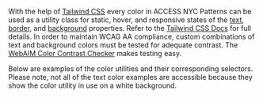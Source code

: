 With the help of [Tailwind CSS](https://tailwindcss.com/docs/colors#customizing) every color in ACCESS NYC Patterns can be used as a utility class for static, hover, and responsive states of the [text](https://tailwindcss.com/docs/text-color), [border](https://tailwindcss.com/docs/border-color), and [background](https://tailwindcss.com/docs/background-color) properties. Refer to the [Tailwind CSS Docs](https://tailwindcss.com/docs) for full details. In order to maintain WCAG AA compliance, custom combinations of text and background colors must be tested for adequate contrast. The [WebAIM Color Contrast Checker](https://webaim.org/resources/contrastchecker/) makes testing easy.

Below are examples of the color utilities and their corresponding selectors. Please note, not all of the text color examples are accessible because they show the color utility in use on a white background.
